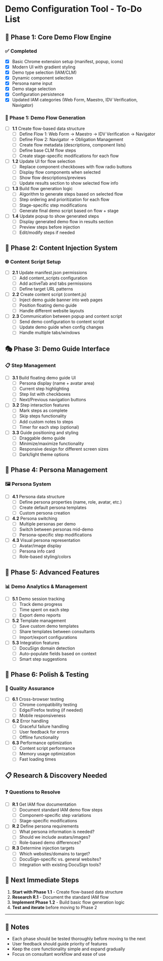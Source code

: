 # Demo Configuration Tool - To-Do List

## 🎯 **Phase 1: Core Demo Flow Engine**

### ✅ **Completed**
- [x] Basic Chrome extension setup (manifest, popup, icons)
- [x] Modern UI with gradient styling
- [x] Demo type selection (IAM/CLM)
- [x] Dynamic component selection
- [x] Persona name input
- [x] Demo stage selection
- [x] Configuration persistence
- [x] Updated IAM categories (Web Form, Maestro, IDV Verification, Navigator)

### 🔧 **Phase 1: Demo Flow Generation**
- [ ] **1.1** Create flow-based data structure
  - [ ] Define Flow 1: Web Form → Maestro → IDV Verification → Navigator
  - [ ] Define Flow 2: Navigator → Obligation Management
  - [ ] Create flow metadata (descriptions, component lists)
  - [ ] Define base CLM flow steps
  - [ ] Create stage-specific modifications for each flow

- [ ] **1.2** Update UI for flow selection
  - [ ] Replace component checkboxes with flow radio buttons
  - [ ] Display flow components when selected
  - [ ] Show flow descriptions/previews
  - [ ] Update results section to show selected flow info

- [ ] **1.3** Build flow generation logic
  - [ ] Algorithm to generate steps based on selected flow
  - [ ] Step ordering and prioritization for each flow
  - [ ] Stage-specific step modifications
  - [ ] Generate final demo script based on flow + stage

- [ ] **1.4** Update popup to show generated steps
  - [ ] Display generated demo flow in results section
  - [ ] Preview steps before injection
  - [ ] Edit/modify steps if needed

## 🚀 **Phase 2: Content Injection System**

### 🌐 **Content Script Setup**
- [ ] **2.1** Update manifest.json permissions
  - [ ] Add content_scripts configuration
  - [ ] Add activeTab and tabs permissions
  - [ ] Define target URL patterns

- [ ] **2.2** Create content script (content.js)
  - [ ] Inject demo guide banner into web pages
  - [ ] Position floating demo guide
  - [ ] Handle different website layouts

- [ ] **2.3** Communication between popup and content script
  - [ ] Send demo configuration to content script
  - [ ] Update demo guide when config changes
  - [ ] Handle multiple tabs/windows

## 🎭 **Phase 3: Demo Guide Interface**

### 📋 **Step Management**
- [ ] **3.1** Build floating demo guide UI
  - [ ] Persona display (name + avatar area)
  - [ ] Current step highlighting
  - [ ] Step list with checkboxes
  - [ ] Next/Previous navigation buttons

- [ ] **3.2** Step interaction features
  - [ ] Mark steps as complete
  - [ ] Skip steps functionality
  - [ ] Add custom notes to steps
  - [ ] Timer for each step (optional)

- [ ] **3.3** Guide positioning and styling
  - [ ] Draggable demo guide
  - [ ] Minimize/maximize functionality
  - [ ] Responsive design for different screen sizes
  - [ ] Dark/light theme options

## 👤 **Phase 4: Persona Management**

### 🖼️ **Persona System**
- [ ] **4.1** Persona data structure
  - [ ] Define persona properties (name, role, avatar, etc.)
  - [ ] Create default persona templates
  - [ ] Custom persona creation

- [ ] **4.2** Persona switching
  - [ ] Multiple personas per demo
  - [ ] Switch between personas mid-demo
  - [ ] Persona-specific step modifications

- [ ] **4.3** Visual persona representation
  - [ ] Avatar/image display
  - [ ] Persona info card
  - [ ] Role-based styling/colors

## 🔧 **Phase 5: Advanced Features**

### 📊 **Demo Analytics & Management**
- [ ] **5.1** Demo session tracking
  - [ ] Track demo progress
  - [ ] Time spent on each step
  - [ ] Export demo reports

- [ ] **5.2** Template management
  - [ ] Save custom demo templates
  - [ ] Share templates between consultants
  - [ ] Import/export configurations

- [ ] **5.3** Integration features
  - [ ] DocuSign domain detection
  - [ ] Auto-populate fields based on context
  - [ ] Smart step suggestions

## 🐛 **Phase 6: Polish & Testing**

### 🧪 **Quality Assurance**
- [ ] **6.1** Cross-browser testing
  - [ ] Chrome compatibility testing
  - [ ] Edge/Firefox testing (if needed)
  - [ ] Mobile responsiveness

- [ ] **6.2** Error handling
  - [ ] Graceful failure handling
  - [ ] User feedback for errors
  - [ ] Offline functionality

- [ ] **6.3** Performance optimization
  - [ ] Content script performance
  - [ ] Memory usage optimization
  - [ ] Fast loading times

## 📋 **Research & Discovery Needed**

### ❓ **Questions to Resolve**
- [ ] **R.1** Get IAM flow documentation
  - [ ] Document standard IAM demo flow steps
  - [ ] Component-specific step variations
  - [ ] Stage-specific modifications

- [ ] **R.2** Define persona requirements
  - [ ] What persona information is needed?
  - [ ] Should we include avatars/images?
  - [ ] Role-based demo differences?

- [ ] **R.3** Determine injection targets
  - [ ] Which websites/domains to target?
  - [ ] DocuSign-specific vs. general websites?
  - [ ] Integration with existing DocuSign tools?

## 🎯 **Next Immediate Steps**

1. **Start with Phase 1.1** - Create flow-based data structure
2. **Research R.1** - Document the standard IAM flow
3. **Implement Phase 1.2** - Build basic flow generation logic
4. **Test and iterate** before moving to Phase 2

---

## 📝 **Notes**
- Each phase should be tested thoroughly before moving to the next
- User feedback should guide priority of features
- Keep the core functionality simple and expand gradually
- Focus on consultant workflow and ease of use 